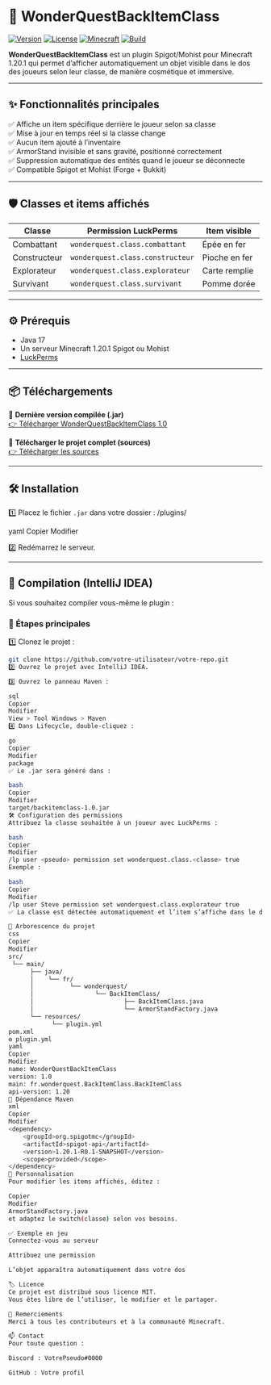 # 🏹 WonderQuestBackItemClass

[![Version](https://img.shields.io/badge/version-1.0-blue.svg)](#)
[![License](https://img.shields.io/badge/license-MIT-green.svg)](LICENSE)
[![Minecraft](https://img.shields.io/badge/Minecraft-1.20.1-blue)](#)
[![Build](https://img.shields.io/badge/build-Maven-success)](#)

**WonderQuestBackItemClass** est un plugin Spigot/Mohist pour Minecraft 1.20.1 qui permet d’afficher automatiquement un objet visible dans le dos des joueurs selon leur classe, de manière cosmétique et immersive.

---

## ✨ Fonctionnalités principales

✅ Affiche un item spécifique derrière le joueur selon sa classe  
✅ Mise à jour en temps réel si la classe change  
✅ Aucun item ajouté à l’inventaire  
✅ ArmorStand invisible et sans gravité, positionné correctement  
✅ Suppression automatique des entités quand le joueur se déconnecte  
✅ Compatible Spigot et Mohist (Forge + Bukkit)

---

## 🛡️ Classes et items affichés

| Classe        | Permission LuckPerms                     | Item visible |
|---------------|------------------------------------------|--------------|
| Combattant    | `wonderquest.class.combattant`          | Épée en fer  |
| Constructeur  | `wonderquest.class.constructeur`        | Pioche en fer|
| Explorateur   | `wonderquest.class.explorateur`         | Carte remplie|
| Survivant     | `wonderquest.class.survivant`           | Pomme dorée  |

---

## ⚙️ Prérequis

- Java 17
- Un serveur Minecraft 1.20.1 Spigot ou Mohist
- [LuckPerms](https://luckperms.net)

---

## 📦 Téléchargements

🔽 **Dernière version compilée (.jar)**  
[👉 Télécharger WonderQuestBackItemClass 1.0](https://github.com/votre-utilisateur/votre-repo/releases/latest/download/backitemclass-1.0.jar)

📁 **Télécharger le projet complet (sources)**  
[👉 Télécharger les sources](https://github.com/votre-utilisateur/votre-repo/archive/refs/heads/main.zip)

---

## 🛠️ Installation

1️⃣ Placez le fichier `.jar` dans votre dossier :
/plugins/

yaml
Copier
Modifier

2️⃣ Redémarrez le serveur.

---

## 🔧 Compilation (IntelliJ IDEA)

Si vous souhaitez compiler vous-même le plugin :

### 📁 Étapes principales

1️⃣ Clonez le projet :
```bash
git clone https://github.com/votre-utilisateur/votre-repo.git
2️⃣ Ouvrez le projet avec IntelliJ IDEA.

3️⃣ Ouvrez le panneau Maven :

sql
Copier
Modifier
View > Tool Windows > Maven
4️⃣ Dans Lifecycle, double-cliquez :

go
Copier
Modifier
package
✅ Le .jar sera généré dans :

bash
Copier
Modifier
target/backitemclass-1.0.jar
🛠️ Configuration des permissions
Attribuez la classe souhaitée à un joueur avec LuckPerms :

bash
Copier
Modifier
/lp user <pseudo> permission set wonderquest.class.<classe> true
Exemple :

bash
Copier
Modifier
/lp user Steve permission set wonderquest.class.explorateur true
✅ La classe est détectée automatiquement et l’item s’affiche dans le dos.

📂 Arborescence du projet
css
Copier
Modifier
src/
 └── main/
      ├── java/
      │    └── fr/
      │          └── wonderquest/
      │                 └── BackItemClass/
      │                         ├── BackItemClass.java
      │                         └── ArmorStandFactory.java
      └── resources/
            └── plugin.yml
pom.xml
⚙️ plugin.yml
yaml
Copier
Modifier
name: WonderQuestBackItemClass
version: 1.0
main: fr.wonderquest.BackItemClass.BackItemClass
api-version: 1.20
🧩 Dépendance Maven
xml
Copier
Modifier
<dependency>
    <groupId>org.spigotmc</groupId>
    <artifactId>spigot-api</artifactId>
    <version>1.20.1-R0.1-SNAPSHOT</version>
    <scope>provided</scope>
</dependency>
🎨 Personnalisation
Pour modifier les items affichés, éditez :

Copier
Modifier
ArmorStandFactory.java
et adaptez le switch(classe) selon vos besoins.

✅ Exemple en jeu
Connectez-vous au serveur

Attribuez une permission

L’objet apparaîtra automatiquement dans votre dos

🏷️ Licence
Ce projet est distribué sous licence MIT.
Vous êtes libre de l’utiliser, le modifier et le partager.

🙏 Remerciements
Merci à tous les contributeurs et à la communauté Minecraft.

📫 Contact
Pour toute question :

Discord : VotrePseudo#0000

GitHub : Votre profil
